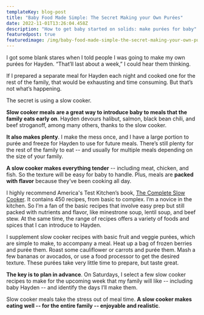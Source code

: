 ```yaml
---
templateKey: blog-post
title: "Baby Food Made Simple: The Secret Making your Own Purées"
date: 2022-11-01T13:26:04.458Z
description: "How to get baby started on solids: make purées for baby"
featuredpost: true
featuredimage: /img/baby-food-made-simple-the-secret-making-your-own-purées.jpeg
---
```

I got some blank stares when I told people I was going to make my own purées for Hayden. “That’ll last about a week,” I could hear them thinking. 



If I prepared a separate meal for Hayden each night and cooked one for the rest of the family, that would be exhausting and time consuming. But that’s not what’s happening. 



The secret is using a slow cooker. 



**Slow cooker meals are a great way to introduce baby to meals that the family eats early on**. Hayden devours halibut, salmon, black bean chili, and beef stroganoff, among many others, thanks to the slow cooker. 



**It also makes plenty**. I make the mess once, and I have a large portion to purée and freeze for Hayden to use for future meals. There’s still plenty for the rest of the family to eat -- and usually for multiple meals depending on the size of your family.



**A slow cooker makes everything tender** -- including meat, chicken, and fish. So the texture will be easy for baby to handle. Plus, meals are **packed with flavor** because they’ve been cooking all day.



I highly recommend America's Test Kitchen’s book, [The Complete Slow Cooker](https://amzn.to/3NotUeH). It contains 450 recipes, from basic to complex. I’m a novice in the kitchen. So I’m a fan of the basic recipes that involve easy prep but still packed with nutrients and flavor, like minestrone soup, lentil soup, and beef stew. At the same time, the range of recipes offers a variety of foods and spices that I can introduce to Hayden.



I supplement slow cooker recipes with basic fruit and veggie purées, which are simple to make, to accompany a meal. Heat up a bag of frozen berries and purée them. Roast some cauliflower or carrots and purée them. Mash a few bananas or avocados, or use a food processor to get the desired texture. These purées take very little time to prepare, but taste great.



**The key is to plan in advance**. On Saturdays, I select a few slow cooker recipes to make for the upcoming week that my family will like -- including baby Hayden -- and identify the days I’ll make them. 



Slow cooker meals take the stress out of meal time. **A slow cooker makes eating well -- for the entire family -- enjoyable and realistic**.
